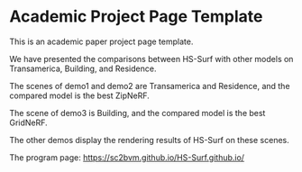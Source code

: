 # Academic Project Page Template
This is an academic paper project page template.

We have presented the comparisons between HS-Surf with other models on Transamerica, Building, and Residence.

The scenes of demo1 and demo2 are Transamerica and Residence, and the compared model is the best ZipNeRF.

The scene of demo3 is Building, and the compared model is the best GridNeRF.

The other demos display the rendering results of HS-Surf on these scenes.

The program page: https://sc2bvm.github.io/HS-Surf.github.io/
